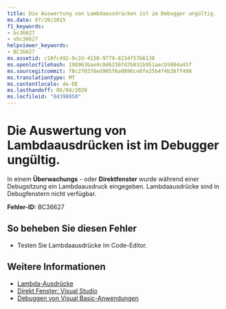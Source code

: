 ```yaml
---
title: Die Auswertung von Lambdaausdrücken ist im Debugger ungültig.
ms.date: 07/20/2015
f1_keywords:
- bc36627
- vbc36627
helpviewer_keywords:
- BC36627
ms.assetid: c10fc492-9c2d-4150-9779-8234f57b6138
ms.openlocfilehash: 198963bae4c0d62307d7b031b951aecb5084a45f
ms.sourcegitcommit: f8c270376ed905f6a8896ce0fe25b4f4b38ff498
ms.translationtype: MT
ms.contentlocale: de-DE
ms.lasthandoff: 06/04/2020
ms.locfileid: "84398850"
---
```

# <a name="evaluation-of-lambda-expressions-is-not-valid-in-the-debugger"></a>Die Auswertung von Lambdaausdrücken ist im Debugger ungültig.
In einem **Überwachungs** - oder **Direktfenster** wurde während einer Debugsitzung ein Lambdaausdruck eingegeben. Lambdaausdrücke sind in Debugfenstern nicht verfügbar.  
  
 **Fehler-ID:** BC36627  
  
## <a name="to-correct-this-error"></a>So beheben Sie diesen Fehler  
  
- Testen Sie Lambdaausdrücke im Code-Editor.  
  
## <a name="see-also"></a>Weitere Informationen

- [Lambda-Ausdrücke](../programming-guide/language-features/procedures/lambda-expressions.md)
- [Direkt Fenster: Visual Studio](/visualstudio/ide/reference/immediate-window)
- [Debuggen von Visual Basic-Anwendungen](/visualstudio/debugger/debugger-basics)
